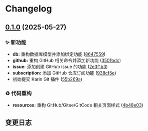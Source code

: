 # Changelog

## [0.1.0](https://github.com/CandriaJS/karin-plugin-git-neko/compare/v0.0.1...v0.1.0) (2025-05-27)


### ✨ 新功能

* **db:** 重构数据库模型并添加绑定功能 ([8647559](https://github.com/CandriaJS/karin-plugin-git-neko/commit/86475596844d75ab7a7513247213e25fbf1a8908))
* **github:** 重构 GitHub 相关命令并添加新功能 ([3501bdc](https://github.com/CandriaJS/karin-plugin-git-neko/commit/3501bdc5de34e02f6fcc84346ad66734aff1da60))
* **issue:** 添加创建 GitHub issue 的功能 ([2e3f1b3](https://github.com/CandriaJS/karin-plugin-git-neko/commit/2e3f1b3b7cef1083c78c2545e0aaf28c55616c6a))
* **subscription:** 添加 GitHub 仓库订阅功能 ([938cf5e](https://github.com/CandriaJS/karin-plugin-git-neko/commit/938cf5e81574cabf328ad486e78a7ab30958ccf1))
* 初始提交 Karin Git 插件 ([55b269a](https://github.com/CandriaJS/karin-plugin-git-neko/commit/55b269aec3cc8d3ce4bd255bcf8c579c066a1e5e))


### ♻️ 代码重构

* **resources:** 重构 GitHub/Gitee/GitCode 相关页面样式 ([4b48e03](https://github.com/CandriaJS/karin-plugin-git-neko/commit/4b48e03dd29c49bd07af3d8eedac29555f8fcc57))

## 变更日志
